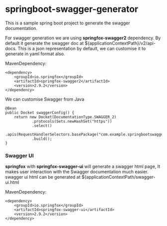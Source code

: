 # springboot-swagger-generator

This is a sample spring boot project to generate the swagger documentation.

For swagger generation we are using **springfox-swagger2** dependency.
By default  it generate the swagger doc at ${applicationContextPath}/v2/api-docs. This is a json representation by default, we can customise it to generate in yaml format also.

MavenDependency:

    <dependency>
        <groupId>io.springfox</groupId>
        <artifactId>springfox-swagger2</artifactId>
        <version>2.9.2</version>
    </dependency>
    
We can customise Swagger from Java
  
    @Bean
    public Docket swaggerConfig() {
        return new Docket(DocumentationType.SWAGGER_2)
                .protocols(Sets.newHashSet("https"))
                .select()
                .apis(RequestHandlerSelectors.basePackage("com.example.springbootswaggercrud.crud.controller"))
                .build();
    }

### Swagger UI

  **springfox** with **springfox-swagger-ui** will generate a swagger html page, It makes user interaction with the Swagger documentation much easier.
  swagger ui html can be generated at ${applicationContextPath/swagger-ui.html
  
  MavenDependency:
  
    <dependency>
        <groupId>io.springfox</groupId>
        <artifactId>springfox-swagger-ui</artifactId>
        <version>2.9.2</version>
    </dependency>